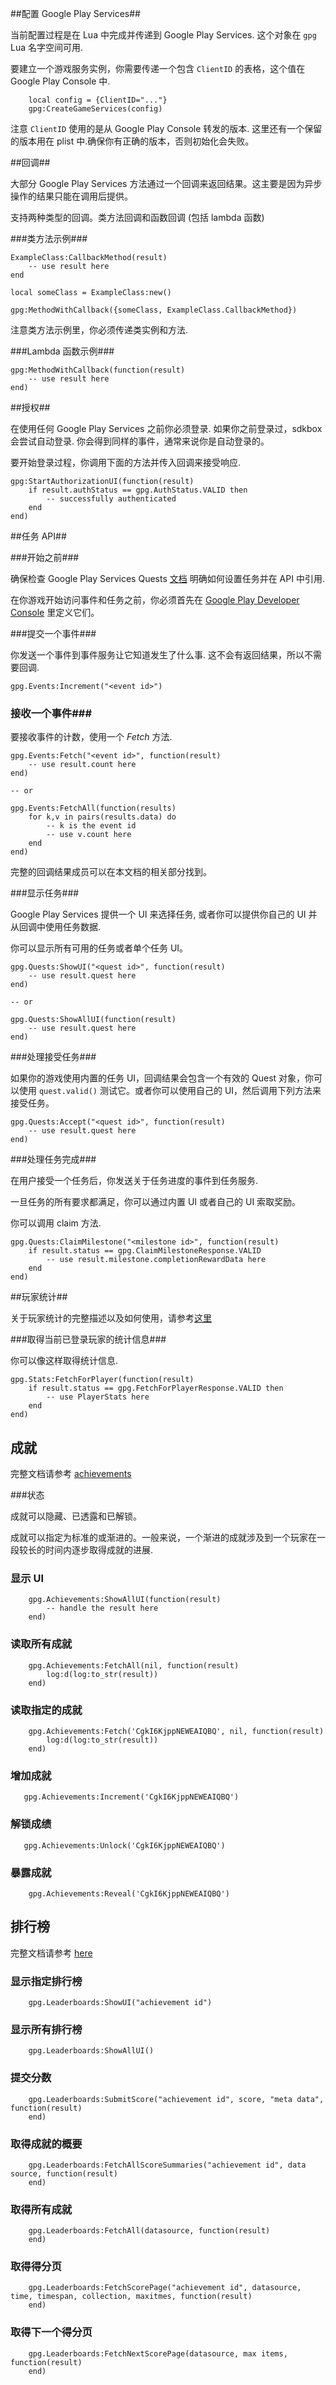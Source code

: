 
##配置 Google Play Services##

当前配置过程是在 Lua 中完成并传递到 Google Play Services. 这个对象在 ```gpg``` Lua 名字空间可用.

要建立一个游戏服务实例，你需要传递一个包含 ```ClientID``` 的表格，这个值在 Google Play Console 中.

```
    local config = {ClientID="..."}
    gpg:CreateGameServices(config)
```

注意 ```ClientID``` 使用的是从 Google Play Console 转发的版本. 这里还有一个保留的版本用在 plist 中.确保你有正确的版本，否则初始化会失败。

##回调##

大部分 Google Play Services 方法通过一个回调来返回结果。这主要是因为异步操作的结果只能在调用后提供。

支持两种类型的回调。类方法回调和函数回调 (包括 lambda 函数)

###类方法示例###

```
ExampleClass:CallbackMethod(result)
    -- use result here
end

local someClass = ExampleClass:new()

gpg:MethodWithCallback({someClass, ExampleClass.CallbackMethod})
```

注意类方法示例里，你必须传递类实例和方法.

###Lambda 函数示例###

```
gpg:MethodWithCallback(function(result)
    -- use result here
end)
```

##授权##

在使用任何 Google Play Services 之前你必须登录. 如果你之前登录过，sdkbox 会尝试自动登录. 你会得到同样的事件，通常来说你是自动登录的。

要开始登录过程，你调用下面的方法并传入回调来接受响应.

```
gpg:StartAuthorizationUI(function(result)
    if result.authStatus == gpg.AuthStatus.VALID then
        -- successfully authenticated
    end
end)
```


##任务 API##

###开始之前###

确保检查 Google Play Services Quests [文档](https://developers.google.com/games/services/common/concepts/quests) 明确如何设置任务并在 API 中引用.

在你游戏开始访问事件和任务之前，你必须首先在 [Google Play Developer Console](https://play.google.com/apps/publish/) 里定义它们。

###提交一个事件###

你发送一个事件到事件服务让它知道发生了什么事. 这不会有返回结果，所以不需要回调.

```
gpg.Events:Increment("<event id>")
```

### 接收一个事件###

要接收事件的计数，使用一个 *Fetch* 方法.

```
gpg.Events:Fetch("<event id>", function(result)
	-- use result.count here
end)

-- or

gpg.Events:FetchAll(function(results)
    for k,v in pairs(results.data) do
        -- k is the event id
        -- use v.count here
    end
end)
```

完整的回调结果成员可以在本文档的相关部分找到。

###显示任务###

Google Play Services 提供一个 UI 来选择任务, 或者你可以提供你自己的 UI 并从回调中使用任务数据.

你可以显示所有可用的任务或者单个任务 UI。

```
gpg.Quests:ShowUI("<quest id>", function(result)
    -- use result.quest here
end)

-- or

gpg.Quests:ShowAllUI(function(result)
    -- use result.quest here
end)
```

###处理接受任务###

如果你的游戏使用内置的任务 UI，回调结果会包含一个有效的 Quest 对象，你可以使用 ```quest.valid()``` 测试它。或者你可以使用自己的 UI，然后调用下列方法来接受任务。

```
gpg.Quests:Accept("<quest id>", function(result)
    -- use result.quest here
end)
```

###处理任务完成###

在用户接受一个任务后，你发送关于任务进度的事件到任务服务.

一旦任务的所有要求都满足，你可以通过内置 UI 或者自己的 UI 索取奖励。

你可以调用 claim 方法.

```
gpg.Quests:ClaimMilestone("<milestone id>", function(result)
    if result.status == gpg.ClaimMilestoneResponse.VALID
        -- use result.milestone.completionRewardData here
    end
end)
```

##玩家统计##

关于玩家统计的完整描述以及如何使用，请参考[这里](https://developers.google.com/games/services/cpp/stats)

###取得当前已登录玩家的统计信息###

你可以像这样取得统计信息.

```
gpg.Stats:FetchForPlayer(function(result)
	if result.status == gpg.FetchForPlayerResponse.VALID then
	    -- use PlayerStats here
	end
end)
```

## 成就

完整文档请参考 [achievements](https://developers.google.com/games/services/common/concepts/achievements)

###状态

成就可以隐藏、已透露和已解锁。

成就可以指定为标准的或渐进的。一般来说，一个渐进的成就涉及到一个玩家在一段较长的时间内逐步取得成就的进展.

### 显示 UI
```
    gpg.Achievements:ShowAllUI(function(result)
		-- handle the result here
    end)
```

### 读取所有成就
```
	gpg.Achievements:FetchAll(nil, function(result)
	    log:d(log:to_str(result))
	end)
```

### 读取指定的成就
```
	gpg.Achievements:Fetch('CgkI6KjppNEWEAIQBQ', nil, function(result)
	    log:d(log:to_str(result))
	end)
```

### 增加成就
```
   gpg.Achievements:Increment('CgkI6KjppNEWEAIQBQ')
```

### 解锁成绩
```
   gpg.Achievements:Unlock('CgkI6KjppNEWEAIQBQ')
```

### 暴露成就
```
	gpg.Achievements:Reveal('CgkI6KjppNEWEAIQBQ')
```

## 排行榜

完整文档请参考 [here](https://developers.google.com/games/services/common/concepts/leaderboards)

### 显示指定排行榜
```
    gpg.Leaderboards:ShowUI("achievement id")
```

### 显示所有排行榜
```
    gpg.Leaderboards:ShowAllUI()
```

### 提交分数
```
    gpg.Leaderboards:SubmitScore("achievement id", score, "meta data", function(result)
    end)
```

### 取得成就的概要
```
    gpg.Leaderboards:FetchAllScoreSummaries("achievement id", data source, function(result)
    end)
```

### 取得所有成就
```
    gpg.Leaderboards:FetchAll(datasource, function(result)
    end)
```

### 取得得分页
```
    gpg.Leaderboards:FetchScorePage("achievement id", datasource, time, timespan, collection, maxitmes, function(result)
    end)
```

### 取得下一个得分页
```
    gpg.Leaderboards:FetchNextScorePage(datasource, max items, function(result)
    end)
```


